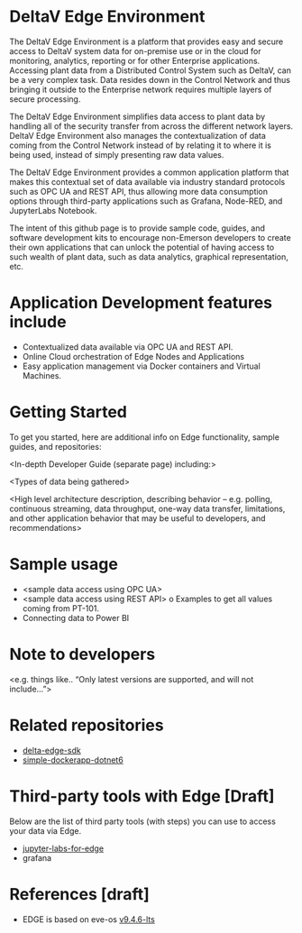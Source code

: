 # DeltaV Edge Environment

The DeltaV Edge Environment is a platform that provides easy and secure access to DeltaV system data for on-premise use or in the cloud for monitoring, analytics, reporting or for other Enterprise applications.
Accessing plant data from a Distributed Control System such as DeltaV, can be a very complex task.
Data resides down in the Control Network and thus bringing it outside to the Enterprise network requires multiple layers of secure processing.  

The DeltaV Edge Environment simplifies data access to plant data by handling all of the security transfer from across the different network layers.  DeltaV Edge Environment also manages the contextualization of data coming from the Control Network instead of by relating it to where it is being used, instead of simply presenting raw data values.  

The DeltaV Edge Environment provides a common application platform that makes this contextual set of data available via industry standard protocols such as OPC UA and REST API, thus allowing more data consumption options through third-party applications such as Grafana, Node-RED, and JupyterLabs Notebook.  



The intent of this github page is to provide sample code, guides, and software development kits to encourage non-Emerson developers to create their own applications that can unlock the potential of having access to such wealth of plant data, such as data analytics, graphical representation, etc.


# Application Development features include
-	Contextualized data available via OPC UA and REST API.
-	Online Cloud orchestration of Edge Nodes and Applications
-	Easy application management via Docker containers and Virtual Machines.


# Getting Started

To get you started, here are additional info on Edge functionality, sample guides, and repositories:

\<In-depth Developer Guide (separate page) including:\>

\<Types of data being gathered\>

\<High level architecture description, describing behavior – e.g. polling, continuous streaming, data throughput, one-way data transfer, limitations, and other application behavior that may be useful to developers, and recommendations\> 

# Sample usage

-	\<sample data access using OPC UA\>
-	\<sample data access using REST API\>
o	Examples to get all values coming from PT-101.
-	Connecting data to Power BI

# Note to developers

<e.g. things like.. “Only latest versions are supported, and will not include…”>


# Related repositories

-	[delta-edge-sdk](https://github.com/EmersonDeltaV/deltav-edge-sdk)
-	[simple-dockerapp-dotnet6](https://github.com/EmersonDeltaV/simple-dockerapp-dotnet6)

# Third-party tools with Edge [Draft]
Below are the list of third party tools (with steps) you can use to access your data via Edge.
- [jupyter-labs-for-edge](https://github.com/EmersonDeltaV/jupyter-labs-for-edge)
- grafana

# References [draft]
- EDGE is based on eve-os [v9.4.6-lts](https://github.com/EmersonDeltaV/lf-edge-eve)
